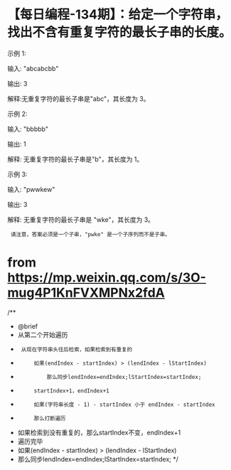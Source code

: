 # 【每日编程-134期】：给定一个字符串，找出不含有重复字符的最长子串的长度。

示例 1:

输入: "abcabcbb"

输出: 3

解释:无重复字符的最长子串是"abc"，其长度为 3。

示例 2:

输入: "bbbbb"

输出: 1

解释: 无重复字符的最长子串是"b"，其长度为 1。

示例 3:

输入: "pwwkew"

输出: 3

解释: 无重复字符的最长子串是 "wke"，其长度为 3。

     请注意，答案必须是一个子串，"pwke" 是一个子序列而不是子串。

# from https://mp.weixin.qq.com/s/3O-mug4P1KnFVXMPNx2fdA


/**
 * @brief 
 * 从第二个开始遍历
 *      从现在字符串头往后检索，如果检索到有重复的
 *          如果(endIndex - startIndex) > (lendIndex - lStartIndex)
 *              那么同步lendIndex=endIndex;lStartIndex=startIndex;
 *          startIndex+1，endIndex+1
 *          如果(字符串长度 - 1) - startIndex 小于 endIndex - startIndex
 *          那么打断遍历
 * 如果检索到没有重复的，那么startIndex不变，endIndex+1
 * 遍历完毕
 * 如果(endIndex - startIndex) > (lendIndex - lStartIndex)
 * 那么同步lendIndex=endIndex;lStartIndex=startIndex;
 */